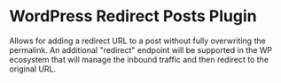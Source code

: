 # WordPress Redirect Posts Plugin

Allows for adding a redirect URL to a post without fully overwriting the permalink.
An additional "redirect" endpoint will be supported in the WP ecosystem that will
manage the inbound traffic and then redirect to the original URL.

